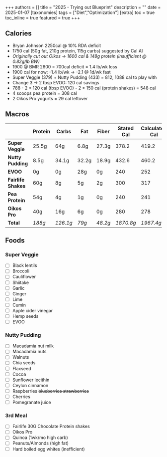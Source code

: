 +++
authors = []
title = "2025 - Trying out Blueprint"
description = ""
date = 2025-01-07
[taxonomies]
tags = ["Diet","Optimization"]
[extra]
toc = true
toc_inline = true
featured = true
+++

## Calories

- Bryan Johnson 2250cal @ 10% RDA deficit
- 1750 cal (50g fat, 210g protein, 115g carbs) suggested by Cal AI
- *Originally cut out Oikos -> 1600 cal & 148g protein (insufficient @ 0.82g/lb BW)*
- 1900 @ BMR 2600 = 700cal deficit = 1.4 lb/wk loss
- 1900 cal for now: -1.4 lb/wk -> -2.1 @ 1d/wk fast
- Super Veggie (379) + Nutty Pudding (433) = 812, 1088 cal to play with
- Change 3 -> 2 tbsp EVOO: 120 cal savings
- 788 - 2 * 120 cal (tbsp EVOO) - 2 * 150 cal (protein shakes) = 548 cal
- 4 scoops pea protein = 308 cal
- 2 Oikos Pro yogurts = 29 cal leftover

## Macros

|                     | Protein | Carbs    | Fat   | Fiber   | Stated Cal | Calculated Cal |
| ------------------- | ------- | -------- | ----- | ------- | ---------- | -------------- |
| **Super Veggie**    | 25.5g   | 64g      | 6.8g  | 27.3g   | 378.2      | 419.2          |
| **Nutty Pudding**   | 8.5g    | 34.1g    | 32.2g | 18.9g   | 432.6      | 460.2          |
| **EVOO**            | 0g      | 0g       | 28g   | 0g      | 240        | 252            |
| **Fairlife Shakes** | 60g     | 8g       | 5g    | 2g      | 300        | 317            |
| **Pea Protein**     | 54g     | 4g       | 1g    | 0g      | 240        | 241            |
| **Oikos Pro**       | 40g     | 16g      | 6g    | 0g      | 280        | 278            |
| **Total**           | *188g*  | *126.1g* | *79g* | *48.2g* | *1870.8g*  | *1967.4g*      |

## Foods

### Super Veggie

- [ ] Black lentils
- [ ] Broccoli
- [ ] Cauliflower
- [ ] Shiitake
- [ ] Garlic
- [ ] Ginger
- [ ] Lime
- [ ] Cumin
- [ ] Apple cider vinegar
- [ ] Hemp seeds
- [ ] EVOO

### Nutty Pudding

- [ ] Macadamia nut milk 
- [ ] Macadamia nuts
- [ ] Walnuts
- [ ] Chia seeds
- [ ] Flaxseed
- [ ] Cocoa
- [ ] Sunflower lecithin
- [ ] Ceylon cinnamon
- [ ] Raspberries ~~blueberries strawberries~~
- [ ] Cherries
- [ ] Pomegranate juice

### 3rd Meal

- [ ] Fairlife 30G Chocolate Protein shakes
- [ ] Oikos Pro
- [ ] Quinoa (1wk/mo high carb)
- [ ] Peanuts/Almonds (high fat)
- [ ] Hard boiled egg whites (inefficient)